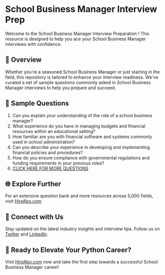 # School Business Manager Interview Prep

Welcome to the School Business Manager Interview Preparation ! This resource is designed to help you ace your School Business Manager interviews with confidence.

## 🚀 Overview

Whether you're a seasoned School Business Manager or just starting in the field, this repository is tailored to enhance your interview readiness. We've curated a set of sample questions commonly asked in School Business Manager interviews to help you prepare and succeed.

## 📝 Sample Questions

1. Can you explain your understanding of the role of a school business manager?
2. What experience do you have in managing budgets and financial resources within an educational setting?
3. How familiar are you with financial software and systems commonly used in school administration?
4. Can you describe your experience in developing and implementing financial policies and procedures?
5. How do you ensure compliance with governmental regulations and funding requirements in your previous roles?
6. [CLICK HERE FOR MORE QUESTIONS](https://hireabo.com/job/4_1_16/School%20Business%20Manager)

## 🌐 Explore Further

For an extensive question bank and more resources across 5,000 fields, visit [HireAbo.com](https://www.hireabo.com).

## 📱 Connect with Us

Stay updated on the latest industry insights and interview tips. Follow us on [Twitter](https://twitter.com/hireabo) and [LinkedIn](https://www.linkedin.com/in/hire-abo-3609972a8/).

## 🚀 Ready to Elevate Your Python Career?

Visit [HireAbo.com](https://www.hireabo.com) now and take the first step towards a successful School Business Manager career!